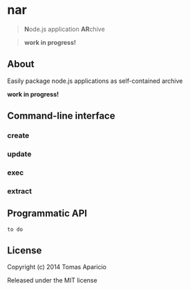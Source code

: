 # nar

> **N**ode.js application **AR**chive

> **work in progress!**

## About

Easily package node.js applications as self-contained archive

**work in progress!**

## Command-line interface

### create

### update

### exec

### extract

## Programmatic API

`to do`

## License

Copyright (c) 2014 Tomas Aparicio

Released under the MIT license
